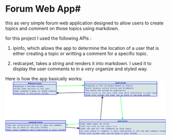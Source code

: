 # Forum Web App#

this as very simple forum web application designed to allow users to create topics and comment on those topics using markdown.

for this project I used the following APIs :

1. ipinfo, which allows the app to determine the location of a user that is either creating a topic or writting a comment for a specific topic.

1. redcarpet, takes a string and renders it into markdown. I used it to display the user comments to in a very organize and styled way.

Here is how the app basically works:
![Alt Text](/Project-2.png)
